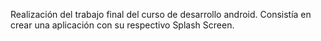 Realización del trabajo final del curso de desarrollo android.
Consistía en crear una aplicación con su respectivo Splash Screen.
